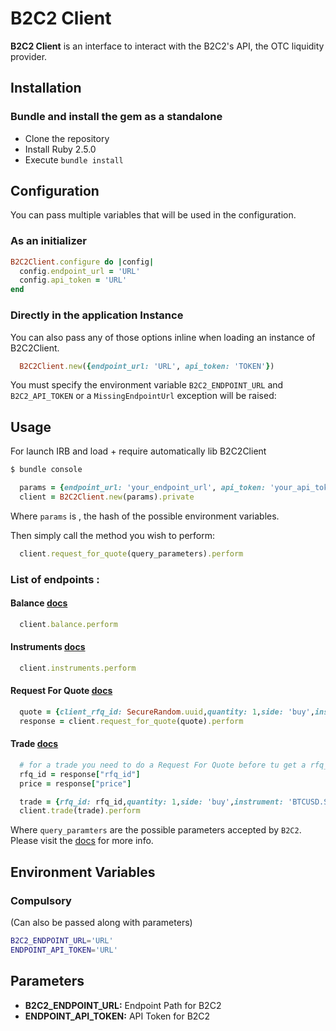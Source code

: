 # B2C2 Client

__B2C2 Client__ is an interface to interact with the B2C2's API, the OTC liquidity provider. 


## Installation

### Bundle and install the gem as a standalone

- Clone the repository
- Install Ruby 2.5.0
- Execute `bundle install`

## Configuration

You can pass multiple variables that will be used in the configuration.

### As an initializer

```ruby
B2C2Client.configure do |config|
  config.endpoint_url = 'URL'
  config.api_token = 'URL'
end
```


### Directly in the application Instance

You can also pass any of those options inline when loading an instance of B2C2Client.

```ruby
  B2C2Client.new({endpoint_url: 'URL', api_token: 'TOKEN'})
```


You must specify the environment variable `B2C2_ENDPOINT_URL` and `B2C2_API_TOKEN` or a `MissingEndpointUrl` exception will be raised:


## Usage

For launch IRB and load + require automatically lib B2C2Client

```bash
$ bundle console
```

```ruby
  params = {endpoint_url: 'your_endpoint_url', api_token: 'your_api_token'}
  client = B2C2Client.new(params).private
```

Where `params` is , the hash of the possible environment variables.

Then simply call the method you wish to perform:

```ruby
  client.request_for_quote(query_parameters).perform
```

### List of endpoints :

#### Balance [docs](https://docs.b2c2.com/#balances)

```ruby
  client.balance.perform
```

#### Instruments [docs](https://docs.b2c2.com/#instruments)

```ruby
  client.instruments.perform
```

#### Request For Quote [docs](https://docs.b2c2.com/#request-for-quote)

```ruby
  quote = {client_rfq_id: SecureRandom.uuid,quantity: 1,side: 'buy',instrument: 'BTCUSD.SPOT'}
  response = client.request_for_quote(quote).perform
```

#### Trade [docs](https://docs.b2c2.com/#trade)

```ruby
  # for a trade you need to do a Request For Quote before tu get a rfq_id and price parameters
  rfq_id = response["rfq_id"]
  price = response["price"]

  trade = {rfq_id: rfq_id,quantity: 1,side: 'buy',instrument: 'BTCUSD.SPOT', price: price}
  client.trade(trade).perform
```


Where `query_paramters` are the possible parameters accepted by `B2C2`. Please visit the [docs](https://docs.b2c2.com/?python#instruments) for more info.
## Environment Variables


### Compulsory

(Can also be passed along with parameters)

```bash
B2C2_ENDPOINT_URL='URL'
ENDPOINT_API_TOKEN='URL'

```

## Parameters

 - **B2C2_ENDPOINT_URL:** Endpoint Path for B2C2
 - **ENDPOINT_API_TOKEN:** API Token for B2C2
